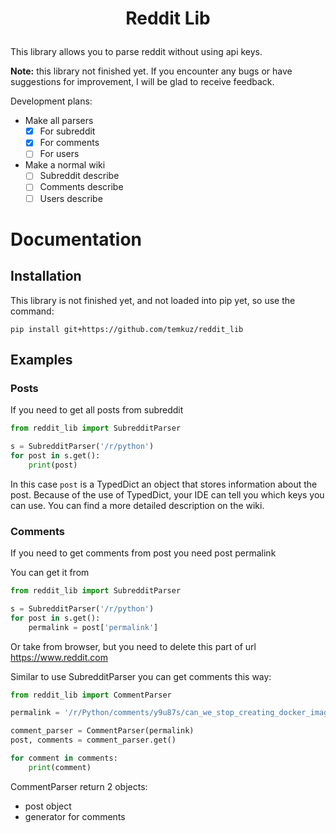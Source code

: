 # <p align = "center"> Reddit Lib </p>

This library allows you to parse reddit without using api keys.

**Note:** this library not finished yet.
If you encounter any bugs or have suggestions for improvement,
I will be glad to receive feedback.

Development plans:
- Make all parsers
  - [x] For subreddit
  - [x] For comments
  - [ ] For users
- Make a normal wiki
  - [ ] Subreddit describe
  - [ ] Comments describe
  - [ ] Users describe

# Documentation

## Installation

This library is not finished yet, and not loaded into pip yet,
so use the command:

`pip install git+https://github.com/temkuz/reddit_lib`

## Examples

### Posts

If you need to get all posts from subreddit

```python
from reddit_lib import SubredditParser

s = SubredditParser('/r/python')
for post in s.get():
    print(post)
```

In this case `post` is a TypedDict an object that stores information about the post.
Because of the use of TypedDict, your IDE can tell you which keys you can use.
You can find a more detailed description on the wiki.

### Comments

If you need to get comments from post you need post permalink

You can get it from

```python
from reddit_lib import SubredditParser

s = SubredditParser('/r/python')
for post in s.get():
    permalink = post['permalink']
```

Or take from browser, but you need to delete this part of url https://www.reddit.com

Similar to use SubredditParser you can get comments this way:

```python
from reddit_lib import CommentParser

permalink = '/r/Python/comments/y9u87s/can_we_stop_creating_docker_images_that_require/'

comment_parser = CommentParser(permalink)
post, comments = comment_parser.get()

for comment in comments:
    print(comment)
```

CommentParser return 2 objects:
- post object
- generator for comments